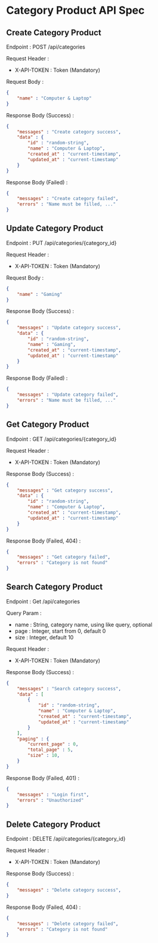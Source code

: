 # Category Product API Spec

## Create Category Product

Endpoint : POST /api/categories

Request Header :

- X-API-TOKEN : Token (Mandatory)

Request Body :

```json
{
    "name" : "Computer & Laptop"
}
```

Response Body (Success) :

```json
{
    "messages" : "Create category success",
    "data" : {
        "id" : "random-string",
        "name" : "Computer & Laptop",
        "created_at" : "current-timestamp",
        "updated_at" : "current-timestamp"
    }
}
```

Response Body (Failed) :

```json
{
    "messages" : "Create category failed",
    "errors" : "Name must be filled, ..."
}
```

## Update Category Product

Endpoint : PUT /api/categories/{category_id}

Request Header :

- X-API-TOKEN : Token (Mandatory)

Request Body :

```json
{
    "name" : "Gaming"
}
```

Response Body (Success) :

```json
{
    "messages" : "Update category success",
    "data" : {
        "id" : "random-string",
        "name" : "Gaming",
        "created_at" : "current-timestamp",
        "updated_at" : "current-timestamp"
    }
}
```

Response Body (Failed) :

```json
{
    "messages" : "Update category failed",
    "errors" : "Name must be filled, ..."
}
```

## Get Category Product

Endpoint : GET /api/categories/{category_id}

Request Header :

- X-API-TOKEN : Token (Mandatory)

Response Body (Success) :

```json
{
    "messages" : "Get category success",
    "data" : {
        "id" : "random-string",
        "name" : "Computer & Laptop",
        "created_at" : "current-timestamp",
        "updated_at" : "current-timestamp"
    }
}
```

Response Body (Failed, 404) :

```json
{
    "messages" : "Get category failed",
    "errors" : "Category is not found"
}
```

## Search Category Product

Endpoint : Get /api/categories

Query Param :

- name : String, category name, using like query, optional
- page : Integer, start from 0, default 0
- size : Integer, default 10

Request Header :

- X-API-TOKEN : Token (Mandatory)

Response Body (Success) :

```json
{
    "messages" : "Search category success",
    "data" : [
        {
            "id" : "random-string",
            "name" : "Computer & Laptop",
            "created_at" : "current-timestamp",
            "updated_at" : "current-timestamp"
        }
    ],
    "paging" : {
        "current_page" : 0,
        "total_page" : 5,
        "size" : 10,
    }
}
```

Response Body (Failed, 401) :

```json
{
    "messages" : "Login first",
    "errors" : "Unauthorized"
}
```

## Delete Category Product

Endpoint : DELETE /api/categories/{category_id}

Request Header :

- X-API-TOKEN : Token (Mandatory)

Response Body (Success) :

```json
{
    "messages" : "Delete category success",
}
```

Response Body (Failed, 404) :

```json
{
    "messages" : "Delete category failed",
    "errors" : "Category is not found"
}
```
